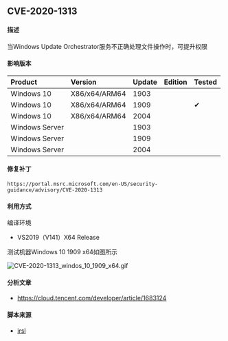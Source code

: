 ## CVE-2020-1313

#### 描述

当Windows Update Orchestrator服务不正确处理文件操作时，可提升权限

#### 影响版本

| Product             | Version       | Update | Edition | Tested             |
| :------------------ | :------------ | ------ | ------- | ------------------ |
| Windows 10          | X86/x64/ARM64 | 1903   |         |                    |
| Windows 10          | X86/x64/ARM64 | 1909   |         | &#10004; |
| Windows 10          | X86/x64/ARM64 | 2004   |         |                    |
| Windows Server      |               | 1903   |         |                    |
| Windows Server      |               | 1909   |         |                    |
| Windows Server      |               | 2004   |         |                    |

#### 修复补丁

```
https://portal.msrc.microsoft.com/en-US/security-guidance/advisory/CVE-2020-1313
```

#### 利用方式

编译环境

- VS2019（V141）X64 Release

测试机器Windows 10 1909 x64如图所示

![CVE-2020-1313_windos_10_1909_x64.gif](https://raw.github.com/Ascotbe/Image/master/Kernelhub/CVE-2020-1313_windos_10_1909_x64.gif)

#### 分析文章
- https://cloud.tencent.com/developer/article/1683124

#### 脚本来源

- [irsl](https://github.com/irsl/CVE-2020-1313)


